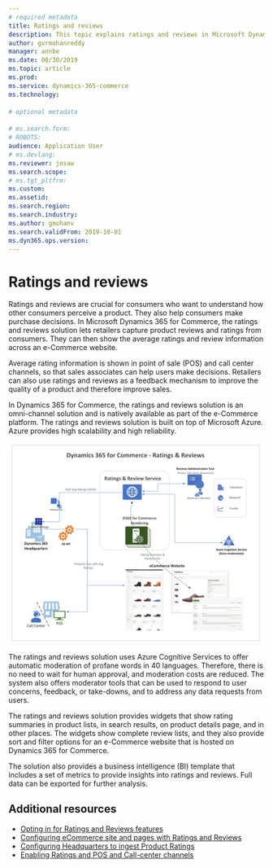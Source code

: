 ```yaml
---
# required metadata
title: Ratings and reviews
description: This topic explains ratings and reviews in Microsoft Dynamics 365 for Commerce. 
author: gvrmohanreddy 
manager: annbe
ms.date: 08/30/2019
ms.topic: article
ms.prod: 
ms.service: dynamics-365-commerce
ms.technology: 

# optional metadata

# ms.search.form: 
# ROBOTS: 
audience: Application User
# ms.devlang: 
ms.reviewer: josaw
ms.search.scope: 
# ms.tgt_pltfrm: 
ms.custom: 
ms.assetid: 
ms.search.region: 
ms.search.industry: 
ms.author: gmohanv
ms.search.validFrom: 2019-10-01
ms.dyn365.ops.version: 
---
```


# Ratings and reviews

Ratings and reviews are crucial for consumers who want to understand how other consumers perceive a product. They also help consumers make purchase decisions. In Microsoft Dynamics 365 for Commerce, the ratings and reviews solution lets retailers capture product reviews and ratings from consumers. They can then show the average ratings and review information across an e-Commerce website.

Average rating information is shown in point of sale (POS) and call center channels, so that sales associates can help users make decisions. Retailers can also use ratings and reviews as a feedback mechanism to improve the quality of a product and therefore improve sales.

In Dynamics 365 for Commerce, the ratings and reviews solution is an omni-channel solution and is natively available as part of the e-Commerce platform. The ratings and reviews solution is built on top of Microsoft Azure. Azure provides high scalability and high reliability.

![Ratings and reviews in Dynamics 365 for Commerce](media/Dynamics-365-Commerce-Ratings-and-Reviews-Overview.jpg)

The ratings and reviews solution uses Azure Cognitive Services to offer automatic moderation of profane words in 40 languages. Therefore, there is no need to wait for human approval, and moderation costs are reduced. The system also offers moderator tools that can be used to respond to user concerns, feedback, or take-downs, and to address any data requests from users.

The ratings and reviews solution provides widgets that show rating summaries in product lists, in search results, on product details page, and in other places. The widgets show complete review lists, and they also provide sort and filter options for an e-Commerce website that is hosted on Dynamics 365 for Commerce.

The solution also provides a business intelligence (BI) template that includes a set of metrics to provide insights into ratings and reviews. Full data can be exported for further analysis.

## Additional resources

- [Opting in for Ratings and Reviews features](https://docs.microsoft.com/dynamics365/)
- [Configuring eCommerce site and pages with Ratings and Reviews](https://docs.microsoft.com/dynamics365/)
- [Configuring Headquarters to ingest Product Ratings](https://docs.microsoft.com/dynamics365/)
- [Enabling Ratings and POS and Call-center channels](https://docs.microsoft.com/dynamics365/)
